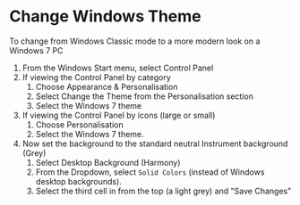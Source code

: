 # Change Windows Theme

To change from Windows Classic mode to a more modern look on a Windows 7 PC

1. From the Windows Start menu, select Control Panel
1. If viewing the Control Panel by category
   1. Choose Appearance & Personalisation
   1. Select Change the Theme from the Personalisation section
   1. Select the Windows 7 theme
1. If viewing the Control Panel by icons (large or small)
   1. Choose Personalisation
   1. Select the Windows 7 theme.
1. Now set the background to the standard neutral Instrument background (Grey)
   1. Select Desktop Background (Harmony)
   1. From the Dropdown, select `Solid Colors` (instead of Windows desktop backgrounds).
   1. Select the third cell in from the top (a light grey) and "Save Changes"
